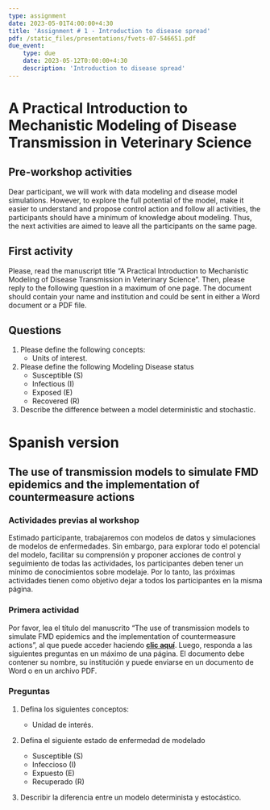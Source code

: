 ```yaml
---
type: assignment
date: 2023-05-01T4:00:00+4:30
title: 'Assignment # 1 - Introduction to disease spread'
pdf: /static_files/presentations/fvets-07-546651.pdf
due_event: 
    type: due
    date: 2023-05-12T0:00:00+4:30
    description: 'Introduction to disease spread'
---
```

# A Practical Introduction to Mechanistic Modeling of Disease Transmission in Veterinary Science

## **Pre-workshop activities**
Dear participant, we will work with data modeling and disease model simulations. However, to explore the full potential of the model, make it easier to understand and propose control action and follow all activities, the participants should have a minimum of knowledge about modeling. Thus, the next activities are aimed to leave all the participants on the same page. 

## **First activity**
Please, read the manuscript title “A Practical Introduction to Mechanistic Modeling of Disease Transmission in Veterinary Science”.
Then, please reply to the following question in a maximum of one page.  The document should contain your name and institution and could be sent in either a Word document or a PDF file. 

## **Questions**
1. Please define the following concepts:
    * Units of interest.
2. Please define the following Modeling Disease status
    * Susceptible (S)
    * Infectious (I)
    * Exposed (E)
    * Recovered (R) 
3. Describe the difference between a model deterministic and stochastic.


# Spanish version 


## The use of transmission models to simulate FMD epidemics and the implementation of countermeasure actions

### Actividades previas al workshop
Estimado participante, trabajaremos con modelos de datos y simulaciones de modelos de
enfermedades. Sin embargo, para explorar todo el potencial del modelo, facilitar su
comprensión y proponer acciones de control y seguimiento de todas las actividades, los
participantes deben tener un mínimo de conocimientos sobre modelaje. Por lo tanto, las
próximas actividades tienen como objetivo dejar a todos los participantes en la misma
página.
### Primera actividad
Por favor, lea el título del manuscrito “The use of transmission models to simulate FMD
epidemics and the implementation of countermeasure actions”, al que puede acceder
haciendo [**clic aquí**](https://www.frontiersin.org/articles/10.3389/fvets.2020.546651/full).
Luego, responda a las siguientes preguntas en un máximo de una página. El documento
debe contener su nombre, su institución y puede enviarse en un documento de Word o en
un archivo PDF.
### Preguntas
1. Defina los siguientes conceptos:
    * Unidad de interés.
2. Defina el siguiente estado de enfermedad de modelado
    * Susceptible (S)
    * Infeccioso (I)
    * Expuesto (E)
    * Recuperado (R)

3. Describir la diferencia entre un modelo determinista y estocástico.